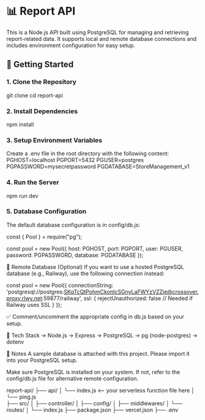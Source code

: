# 📊 Report API

This is a Node.js API built using PostgreSQL for managing and retrieving report-related data. It supports local and remote database connections and includes environment configuration for easy setup.

## 🚀 Getting Started

### 1. Clone the Repository


git clone <this-repo-url>
cd report-api 


### 2. Install Dependencies
 
npm install

### 3. Setup Environment Variables
Create a .env file in the root directory with the following content:
PGHOST=localhost
PGPORT=5432
PGUSER=postgres
PGPASSWORD=mysecretpassword
PGDATABASE=StoreManagement_v1


### 4. Run the Server
npm run dev

### 5. Database Configuration

The default database configuration is in config/db.js:

const { Pool } = require("pg");

const pool = new Pool({
  host: PGHOST,
  port: PGPORT,
  user: PGUSER,
  password: PGPASSWORD,
  database: PGDATABASE
});


🔁 Remote Database (Optional)
If you want to use a hosted PostgreSQL database (e.g., Railway), use the following connection instead:

const pool = new Pool({
  connectionString: 'postgresql://postgres:SKqTcQtPohmCkonIcSGnyLaFWYzVZZie@crossover.proxy.rlwy.net:59877/railway',
  ssl: {
    rejectUnauthorized: false // Needed if Railway uses SSL
  }
});

✅ Comment/uncomment the appropriate config in db.js based on your setup.


🧰 Tech Stack
-> Node.js
-> Express
-> PostgreSQL
-> pg (node-postgres)
-> dotenv

📂 Notes
A sample database is attached with this project. Please import it into your PostgreSQL setup.

Make sure PostgreSQL is installed on your system. If not, refer to the config/db.js file for alternative remote configuration.




report-api/
├── api/
│   └── index.js              <-- your serverless function file here
│   └── ping.js   
├── src/
│   ├── controller/
│   ├── config/
│   ├── middlewares/
│   └── routes/
│   └── index.js
├── package.json
├── vercel.json
├── .env
